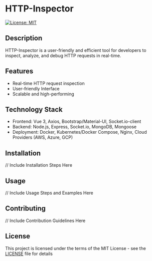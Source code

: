 # HTTP-Inspector

[![License: MIT](https://img.shields.io/badge/License-MIT-yellow.svg)](https://opensource.org/licenses/MIT)

## Description

HTTP-Inspector is a user-friendly and efficient tool for developers to inspect, analyze, and debug HTTP requests in real-time. 

## Features
- Real-time HTTP request inspection
- User-friendly Interface
- Scalable and high-performing

## Technology Stack
- Frontend: Vue 3, Axios, Bootstrap/Material-UI, Socket.io-client
- Backend: Node.js, Express, Socket.io, MongoDB, Mongoose
- Deployment: Docker, Kubernetes/Docker Compose, Nginx, Cloud Providers (AWS, Azure, GCP)

## Installation
// Include Installation Steps Here

## Usage
// Include Usage Steps and Examples Here

## Contributing
// Include Contribution Guidelines Here

## License
This project is licensed under the terms of the MIT License - see the [LICENSE](LICENSE) file for details

